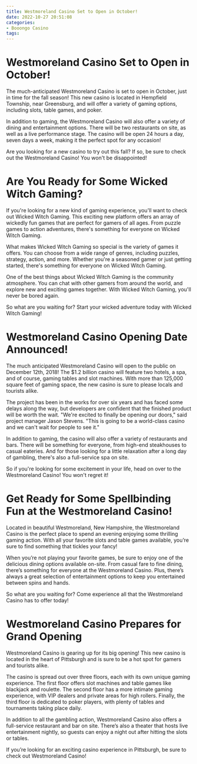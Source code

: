 ```yaml
---
title: Westmoreland Casino Set to Open in October!
date: 2022-10-27 20:51:08
categories:
- Booongo Casino
tags:
---
```



#  Westmoreland Casino Set to Open in October!

The much-anticipated Westmoreland Casino is set to open in October, just in time for the fall season! This new casino is located in Hempfield Township, near Greensburg, and will offer a variety of gaming options, including slots, table games, and poker.

In addition to gaming, the Westmoreland Casino will also offer a variety of dining and entertainment options. There will be two restaurants on site, as well as a live performance stage. The casino will be open 24 hours a day, seven days a week, making it the perfect spot for any occasion!

Are you looking for a new casino to try out this fall? If so, be sure to check out the Westmoreland Casino! You won't be disappointed!

#  Are You Ready for Some Wicked Witch Gaming?

If you're looking for a new kind of gaming experience, you'll want to check out Wicked Witch Gaming. This exciting new platform offers an array of wickedly fun games that are perfect for gamers of all ages. From puzzle games to action adventures, there's something for everyone on Wicked Witch Gaming.

What makes Wicked Witch Gaming so special is the variety of games it offers. You can choose from a wide range of genres, including puzzles, strategy, action, and more. Whether you're a seasoned gamer or just getting started, there's something for everyone on Wicked Witch Gaming.

One of the best things about Wicked Witch Gaming is the community atmosphere. You can chat with other gamers from around the world, and explore new and exciting games together. With Wicked Witch Gaming, you'll never be bored again.

So what are you waiting for? Start your wicked adventure today with Wicked Witch Gaming!

#  Westmoreland Casino Opening Date Announced!

The much anticipated Westmoreland Casino will open to the public on December 12th, 2018! The $1.2 billion casino will feature two hotels, a spa, and of course, gaming tables and slot machines. With more than 125,000 square feet of gaming space, the new casino is sure to please locals and tourists alike.

The project has been in the works for over six years and has faced some delays along the way, but developers are confident that the finished product will be worth the wait. "We're excited to finally be opening our doors," said project manager Jason Stevens. "This is going to be a world-class casino and we can't wait for people to see it."

In addition to gaming, the casino will also offer a variety of restaurants and bars. There will be something for everyone, from high-end steakhouses to casual eateries. And for those looking for a little relaxation after a long day of gambling, there's also a full-service spa on site.

So if you're looking for some excitement in your life, head on over to the Westmoreland Casino! You won't regret it!

#  Get Ready for Some Spellbinding Fun at the Westmoreland Casino!

Located in beautiful Westmoreland, New Hampshire, the Westmoreland Casino is the perfect place to spend an evening enjoying some thrilling gaming action. With all your favorite slots and table games available, you’re sure to find something that tickles your fancy!

When you’re not playing your favorite games, be sure to enjoy one of the delicious dining options available on-site. From casual fare to fine dining, there’s something for everyone at the Westmoreland Casino. Plus, there’s always a great selection of entertainment options to keep you entertained between spins and hands.

So what are you waiting for? Come experience all that the Westmoreland Casino has to offer today!

#  Westmoreland Casino Prepares for Grand Opening

Westmoreland Casino is gearing up for its big opening! This new casino is located in the heart of Pittsburgh and is sure to be a hot spot for gamers and tourists alike.

The casino is spread out over three floors, each with its own unique gaming experience. The first floor offers slot machines and table games like blackjack and roulette. The second floor has a more intimate gaming experience, with VIP dealers and private areas for high rollers. Finally, the third floor is dedicated to poker players, with plenty of tables and tournaments taking place daily.

In addition to all the gambling action, Westmoreland Casino also offers a full-service restaurant and bar on site. There’s also a theater that hosts live entertainment nightly, so guests can enjoy a night out after hitting the slots or tables.

If you’re looking for an exciting casino experience in Pittsburgh, be sure to check out Westmoreland Casino!
